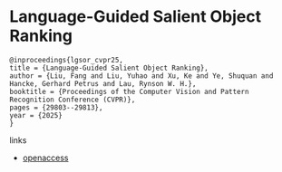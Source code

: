 # Language-Guided Salient Object Ranking

```
@inproceedings{lgsor_cvpr25,
title = {Language-Guided Salient Object Ranking},
author = {Liu, Fang and Liu, Yuhao and Xu, Ke and Ye, Shuquan and Hancke, Gerhard Petrus and Lau, Rynson W. H.},
booktitle = {Proceedings of the Computer Vision and Pattern Recognition Conference (CVPR)},
pages = {29803--29813},
year = {2025}
}
```

links
- [openaccess](https://openaccess.thecvf.com//content/CVPR2025/html/Liu_Language-Guided_Salient_Object_Ranking_CVPR_2025_paper.html)

